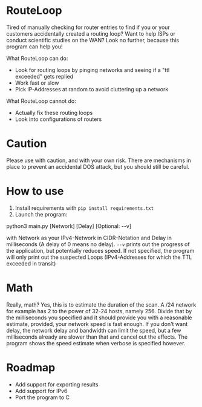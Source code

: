 # RouteLoop
Tired of manually checking for router entries to find if you or your customers accidentally created a routing loop? Want to help ISPs or conduct scientific studies on the WAN?
Look no further, because this program can help you!

What RouteLoop can do:
- Look for routing loops by pinging networks and seeing if a "ttl exceeded" gets replied
- Work fast or slow
- Pick IP-Addresses at random to avoid cluttering up a network

What RouteLoop cannot do:
- Actually fix these routing loops
- Look into configurations of routers

# Caution
Please use with caution, and with your own risk. There are mechanisms in place to prevent an accidental DOS attack, but you should still be careful.

# How to use
1. Install requirements with `pip install requirements.txt`
2. Launch the program:

python3 main.py [Network] [Delay] [Optional: --v]

with Network as your IPv4-Network in CIDR-Notation and Delay in milliseconds (A delay of 0 means no delay). `--v` prints out the progress of the application, but potentially reduces speed. If not specified, the program will only print out
the suspected Loops (IPv4-Addresses for which the TTL exceeded in transit)

# Math
Really, math? Yes, this is to estimate the duration of the scan. A /24 network for example has 2 to the power of 32-24 hosts, namely 256. Divide that by the milliseconds you specified and it should provide you with a reasonable estimate, provided, your network speed is fast enough. If you don't want delay, the network delay and bandwidth can limit the speed, but a few milliseconds already are slower than that and cancel out the effects. The program shows the speed estimate when verbose is specified however. 

# Roadmap
- Add support for exporting results
- Add support for IPv6
- Port the program to C
